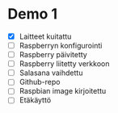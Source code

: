 # Demo 1

- [X] Laitteet kuitattu
- [ ] Raspberryn konfigurointi
- [ ] Raspberry päivitetty
- [ ] Raspberry liitetty verkkoon
- [ ] Salasana vaihdettu
- [ ] Github-repo
- [ ] Raspbian image kirjoitettu
- [ ] Etäkäyttö